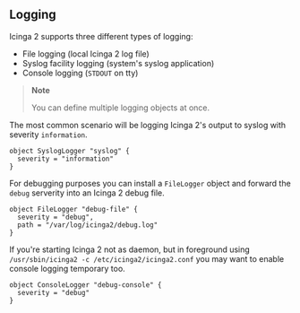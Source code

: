 ## Logging

Icinga 2 supports three different types of logging:

* File logging (local Icinga 2 log file)
* Syslog facility logging (system's syslog application)
* Console logging (`STDOUT` on tty)

> **Note**
>
> You can define multiple logging objects at once.

The most common scenario will be logging Icinga 2's output to
syslog with severity `information`.

    object SyslogLogger "syslog" {
      severity = "information"
    }

For debugging purposes you can install a `FileLogger` object
and forward the `debug` serverity into an Icinga 2 debug file.

    object FileLogger "debug-file" {
      severity = "debug",
      path = "/var/log/icinga2/debug.log"
    }

If you're starting Icinga 2 not as daemon, but in foreground
using `/usr/sbin/icinga2 -c /etc/icinga2/icinga2.conf` you may
want to enable console logging temporary too.

    object ConsoleLogger "debug-console" {
      severity = "debug"
    }



